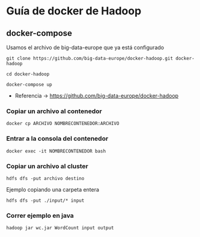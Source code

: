 # Guía de docker de Hadoop

## docker-compose

Usamos el archivo de big-data-europe que ya está configurado

```git clone https://github.com/big-data-europe/docker-hadoop.git docker-hadoop```

```cd docker-hadoop```

```docker-compose up```

* Referencia -> https://github.com/big-data-europe/docker-hadoop

### Copiar un archivo al contenedor

```docker cp ARCHIVO NOMBRECONTENEDOR:ARCHIVO```

### Entrar a la consola del contenedor

```docker exec -it NOMBRECONTENEDOR bash```

### Copiar un archivo al cluster

```hdfs dfs -put archivo destino```

Ejemplo copiando una carpeta entera

```hdfs dfs -put ./input/* input```

### Correr ejemplo en java

```hadoop jar wc.jar WordCount input output```